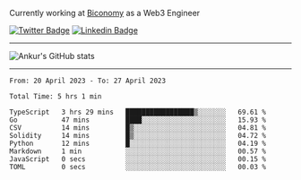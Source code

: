 Currently working at [Biconomy](https://biconomy.io/) as a Web3 Engineer

 [![Twitter Badge](https://img.shields.io/badge/-@ankurdubey521-1ca0f1?style=flat-square&labelColor=1ca0f1&logo=twitter&logoColor=white&link=https://twitter.com/ankurdubey521)](https://twitter.com/ankurdubey521) [![Linkedin Badge](https://img.shields.io/badge/-ankurdubey521-blue?style=flat-square&logo=Linkedin&logoColor=white&link=https://www.linkedin.com/in/ankurdubey521/)](https://www.linkedin.com/in/ankurdubey521/)

<hr/>

![Ankur's GitHub stats](https://github-readme-stats.vercel.app/api?username=ankurdubey521&count_private=true&theme=radical)

<hr/>

<!--START_SECTION:waka-->

```text
From: 20 April 2023 - To: 27 April 2023

Total Time: 5 hrs 1 min

TypeScript   3 hrs 29 mins   █████████████████▒░░░░░░░   69.61 %
Go           47 mins         ████░░░░░░░░░░░░░░░░░░░░░   15.93 %
CSV          14 mins         █▒░░░░░░░░░░░░░░░░░░░░░░░   04.81 %
Solidity     14 mins         █▒░░░░░░░░░░░░░░░░░░░░░░░   04.72 %
Python       12 mins         █░░░░░░░░░░░░░░░░░░░░░░░░   04.19 %
Markdown     1 min           ░░░░░░░░░░░░░░░░░░░░░░░░░   00.57 %
JavaScript   0 secs          ░░░░░░░░░░░░░░░░░░░░░░░░░   00.15 %
TOML         0 secs          ░░░░░░░░░░░░░░░░░░░░░░░░░   00.03 %
```

<!--END_SECTION:waka-->
